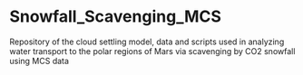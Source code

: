 # Snowfall_Scavenging_MCS
Repository of the cloud settling model, data and scripts used in analyzing water transport to the polar regions of Mars via scavenging by CO2 snowfall using MCS data
